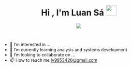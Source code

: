 <h1 align="center"><b>Hi , I'm Luan Sá </b><img src="https://media.giphy.com/media/hvRJCLFzcasrR4ia7z/giphy.gif" width="35"></h1>
<p align="center">
  <a href="https://github.com/DenverCoder1/readme-typing-svg"><img src="https://readme-typing-svg.herokuapp.com?font=Time+New+Roman&color=cyan&size=25&center=true&vCenter=true&width=600&height=100&lines=Luan+Sá;++;Analysis+And+Systems+Development+Student,;Active+Learner/Researcher,;Love+to+learn+new+stuffs"></a>
</p>

<br>


- 👀 I’m interested in ...
- 🌱 I’m currently learning analysis and systems development
- 💞️ I’m looking to collaborate on ...
- 📫 How to reach me lv9953420@gmail.com

<!---
LVSA2004/LVSA2004 is a ✨ special ✨ repository because its `README.md` (this file) appears on your GitHub profile.
You can click the Preview link to take a look at your changes.
--->
